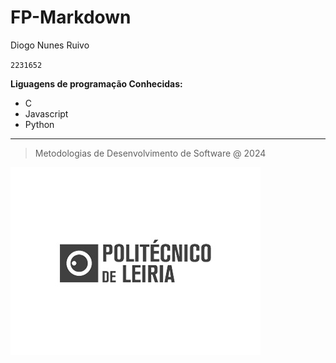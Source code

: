 # FP-Markdown

Diogo Nunes Ruivo

`2231652`

**Liguagens de programação Conhecidas:**

* C
* Javascript
* Python

***

> Metodologias de Desenvolvimento de Software @ 2024

![](eduportugal_ipleiria_n.jpg)

